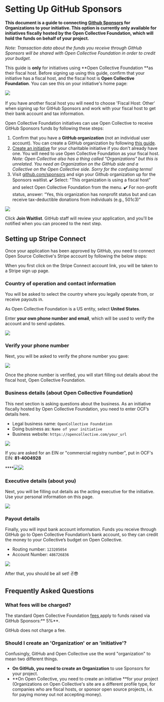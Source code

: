 # Setting Up GitHub Sponsors

**This document is a guide to connecting **[**Github Sponsors**](https://github.com/sponsors)** for Organizations to your initiative. This option is currently only available for initiatives fiscally hosted by the** **Open Collective Foundation, which will hold the funds on behalf of your project.**

_Note: Transaction data about the funds you receive through GitHub Sponsors will be shared with Open Collective Foundation in order to credit your budget._

This guide is **only** for initiatives using **Open Collective Foundation **as their fiscal host. Before signing up using this guide, confirm that your initiative has a fiscal host, and the fiscal host is **Open Collective Foundation**. You can see this on your initiative's home page:

​![](https://firebasestorage.googleapis.com/v0/b/gitbook-28427.appspot.com/o/assets%2F-LWSZizTt4ZC1UNDV89f%2Fsync%2F278244fab32513c618371c3b6a3050d976e5b19e.png?generation=1606688579025573\&alt=media)​

If you have another fiscal host you will need to choose 'Fiscal Host: Other' when signing up for GitHub Sponsors and work with your fiscal host to get their bank account and tax information.

Open Collective Foundation initiatives can use Open Collective to receive GitHub Sponsors funds by following these steps:

1. Confirm that you have a **GitHub organization** (not an individual user account). You can create a GitHub organization by following [this guide](https://help.github.com/en/github/setting-up-and-managing-organizations-and-teams/creating-a-new-organization-from-scratch).
2. ​[Create an initiative](https://opencollective.com/foundation/apply) for your charitable initiative if you don't already have one. You will need to use Open Collective Foundation as your fiscal host. _Note: Open Collective also has a thing called "Organizations" but this is unrelated. You need an Organization on the GitHub side and a Collective on the Open Collective side. Sorry for the confusing terms!_
3. Visit [github.com/sponsors](http://github.com/sponsors) and sign your Github organization up for the Sponsors waitlist. ✔️ Select: "This organization is using a fiscal host" and select Open Collective Foundation from the menu. ✔️ For non-profit status, answer: “Yes, this organization has nonprofit status but and can receive tax-deductible donations from individuals (e.g., 501c3)”

![](https://gblobscdn.gitbook.com/assets%2F-LWSZizTt4ZC1UNDV89f%2F-MFxXKq-CdYihAePMSWz%2F-MFxYAID8QwGN\_9doM2x%2FScreen%20Shot%202020-08-30%20at%204.07.15%20PM.png?alt=media\&token=df065229-e5da-4270-b2a0-0e2fb7d8c98c)

Click **Join Waitlist**. GitHub staff will review your application, and you'll be notified when you can proceed to the next step.

## Setting up Stripe Connect <a href="setting-up-stripe-connect" id="setting-up-stripe-connect"></a>

Once your application has been approved by GitHub, you need to connect Open Source Collective's Stripe account by following the below steps:

When you first click on the Stripe Connect account link, you will be taken to a Stripe sign up page.

### Country of operation and contact information <a href="country-of-operation-and-contact-information" id="country-of-operation-and-contact-information"></a>

You will be asked to select the country where you legally operate from, or receive payouts in.

As Open Collective Foundation is a US entity, select **United States**.

Enter **your own phone number and email**, which will be used to verify the account and to send updates.

![](https://gblobscdn.gitbook.com/assets%2F-LWSZizTt4ZC1UNDV89f%2F-M00iw6LxjvRgiJAV7RD%2F-M00ixXKPP-d5gd2u27f%2Fgithub_stripe\_1.png?alt=media)

### Verify your phone number <a href="verify-your-phone-number" id="verify-your-phone-number"></a>

Next, you will be asked to verify the phone number you gave:

![](https://gblobscdn.gitbook.com/assets%2F-LWSZizTt4ZC1UNDV89f%2F-M00iw6LxjvRgiJAV7RD%2F-M00ixXMfQh-eNngOb-C%2Fgithub_stripe\_2.png?alt=media)

Once the phone number is verified, you will start filling out details about the fiscal host, Open Collective Foundation.

### Business details (about Open Collective Foundation) <a href="business-details-about-open-source-collective" id="business-details-about-open-source-collective"></a>

This next section is asking questions about the business. As an initiative fiscally hosted by Open Collective Foundation, you need to enter OCF’s details here.

* Legal business name: `OpenCollective Foundation`
* Doing business as: `Name of your initiative`
* Business website: `https://opencollective.com/your_url`

![](https://gblobscdn.gitbook.com/assets%2F-LWSZizTt4ZC1UNDV89f%2F-M2nxWFcSfHPbSM7vwFw%2F-M00ixXO1NKtAjJu4afa%2Fgithub_stripe\_3.png?alt=media)

If you are asked for an EIN or "commercial registry number", put in OCF's EIN: **81-4004928**

****![](https://gblobscdn.gitbook.com/assets%2F-LWSZizTt4ZC1UNDV89f%2F-M8MySmM5eeYAfAKItLW%2F-M8NGeF\_6gLwvSubOP7Y%2Fimage.png?alt=media\&token=c763723e-966d-4fcb-bd32-e02742576981)![](https://gblobscdn.gitbook.com/assets%2F-LWSZizTt4ZC1UNDV89f%2F-M8MySmM5eeYAfAKItLW%2F-M8NGqZx_YVe-sPSiMAR%2FAnnotation%202020-05-21%20172127%20\(1\).jpg?alt=media\&token=915ccfea-f298-4e63-9073-a854e8e4dce1)

### Executive details (about you) <a href="executive-details-about-you" id="executive-details-about-you"></a>

Next, you will be filling out details as the acting executive for the initiative. Use your personal information on this page.

![](https://gblobscdn.gitbook.com/assets%2F-LWSZizTt4ZC1UNDV89f%2F-M2nxWFcSfHPbSM7vwFw%2F-M00ixXQobw-3Go3oAjT%2Fgithub_stripe\_4.png?alt=media)

### Payout details <a href="payout-details" id="payout-details"></a>

Finally, you will input bank account information. Funds you receive through GitHub go to Open Collective Foundation’s bank account, so they can credit the money to your Collective’s budget on Open Collective.

* Routing number: `123205054`
* Account Number: `486726836`

![](https://gblobscdn.gitbook.com/assets%2F-LWSZizTt4ZC1UNDV89f%2F-M00iw6LxjvRgiJAV7RD%2F-M00ixXYnZSoqxUEf7rL%2Fgithub_stripe\_8.png?alt=media)

After that, you should be all set! ✌️😎

## Frequently Asked Question**s** <a href="frequently-asked-question" id="frequently-asked-question"></a>

### What fees will be charged? <a href="what-fees-will-be-charged" id="what-fees-will-be-charged"></a>

The standard Open Collective Foundation [fees ](https://docs.opencollective.foundation/how-it-works/fees)apply to funds raised via GitHub Sponsors:** 5%**. 

GitHub does not charge a fee.

### Should I create an 'Organization' or an 'initiative'? <a href="should-i-create-an-organization-or-a-collective" id="should-i-create-an-organization-or-a-collective"></a>

Confusingly, GitHub and Open Collective use the word "organization" to mean two different things.

* **On GitHub, you need to create an Organization** to use Sponsors for your project.
* **On Open Collective, you need to create an initiative **for your project (Organizations on Open Collective's site are a different profile type, for companies who are fiscal hosts, or sponsor open source projects, i.e. for paying money out not accepting money).
